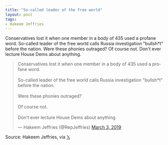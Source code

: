 ```yaml
---
title: "So-called leader of the free world"
layout: post
tags:
- Hakeem Jeffries
---
```


Conservatives lost it when one member in a body of 435 used a profane word. So-called leader of the free world calls Russia investigation "bullsh*t" before the nation. Were these phonies outraged? Of course not. Don't ever lecture House Dems about anything.

<blockquote class="twitter-tweet"><p lang="en" dir="ltr">Conservatives lost it when one member in a body of 435 used a profane word.<br /><br />So-called leader of the free world calls Russia investigation "bullsh*t" before the nation.<br /><br />Were these phonies outraged?<br /><br />Of course not.<br /><br />Don't ever lecture House Dems about anything.</p>&mdash; Hakeem Jeffries (@RepJeffries) <a href="https://twitter.com/RepJeffries/status/1102015924939513856?ref_src=twsrc%5Etfw">March 3, 2019</a></blockquote> <script async src="https://platform.twitter.com/widgets.js" charset="utf-8"></script>

Source: Hakeem Jeffries, via [𝕏](https://x.com)
